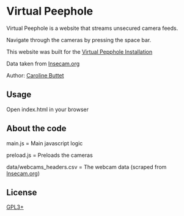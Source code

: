 # Virtual Peephole

Virtual Peephole is a website that streams unsecured camera feeds.

Navigate through the cameras by pressing the space bar.

This website was built for the [Virtual Pepphole Installation](https://create.arduino.cc/projecthub/carolinebuttet/virtual-peephole-355c1c)

Data taken from [Insecam.org](http://www.insecam.org)

Author: [Caroline Buttet](http://www.carolinebuttet.ch)

## Usage

Open index.html in your browser

## About the code

main.js = Main javascript logic

preload.js = Preloads the cameras

data/webcams_headers.csv = The webcam data (scraped from [Insecam.org](http://www.insecam.org))

## License

[GPL3+](https://opensource.org/licenses/GPL-3.0)